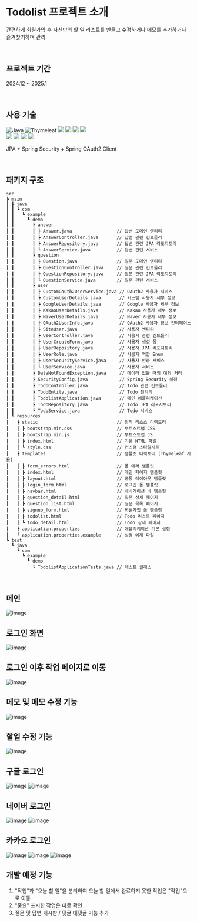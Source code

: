 # Todolist 프로젝트 소개

간편하게 회원가입 후 자신만의 할 일 리스트를 만들고 수정하거나 메모를 추가하거나 즐겨찾기하며 관리

<br>


## 프로젝트 기간
2024.12 ~ 2025.1

<br>

## 사용 기술
  ![Java](https://img.shields.io/badge/java-%23ED8B00.svg?style=for-the-badge&logo=openjdk&logoColor=white) ![Thymeleaf](https://img.shields.io/badge/Thymeleaf-%23005C0F.svg?style=for-the-badge&logo=Thymeleaf&logoColor=white)    <img src="https://img.shields.io/badge/springboot-6DB33F?style=for-the-badge&logo=springboot&logoColor=white">  <img src="https://img.shields.io/badge/bootstrap-7952B3?style=for-the-badge&logo=bootstrap&logoColor=white">  <img src="https://img.shields.io/badge/html5-E34F26?style=for-the-badge&logo=html5&logoColor=white">   <img src="https://img.shields.io/badge/css-1572B6?style=for-the-badge&logo=css3&logoColor=white">  <br> <img src="https://img.shields.io/badge/git-F05032?style=for-the-badge&logo=git&logoColor=white">  <img src="https://img.shields.io/badge/gradle-02303A?style=for-the-badge&logo=gradle&logoColor=white">  <img src="https://img.shields.io/badge/javascript-F7DF1E?style=for-the-badge&logo=javascript&logoColor=black">   <img src="https://img.shields.io/badge/oracle-F80000?style=for-the-badge&logo=oracle&logoColor=white"> 

  JPA + Spring Security  + Spring OAuth2 Client

<br>

## 패키지 구조
```
src
┣ main
┃ ┣ java
┃ ┃ ┗ com
┃ ┃   ┗ example
┃ ┃     ┗ demo
┃ ┃       ┣ answer
┃ ┃       ┃ ┣ Answer.java                 // 답변 도메인 엔티티
┃ ┃       ┃ ┣ AnswerController.java       // 답변 관련 컨트롤러
┃ ┃       ┃ ┣ AnswerRepository.java       // 답변 관련 JPA 리포지토리
┃ ┃       ┃ ┗ AnswerService.java          // 답변 관련 서비스
┃ ┃       ┣ question
┃ ┃       ┃ ┣ Question.java               // 질문 도메인 엔티티
┃ ┃       ┃ ┣ QuestionController.java     // 질문 관련 컨트롤러
┃ ┃       ┃ ┣ QuestionRepository.java     // 질문 관련 JPA 리포지토리
┃ ┃       ┃ ┗ QuestionService.java        // 질문 관련 서비스
┃ ┃       ┣ user
┃ ┃       ┃ ┣ CustomOauth2UserService.java // OAuth2 사용자 서비스
┃ ┃       ┃ ┣ CustomUserDetails.java       // 커스텀 사용자 세부 정보
┃ ┃       ┃ ┣ GoogleUserDetails.java       // Google 사용자 세부 정보
┃ ┃       ┃ ┣ KakaoUserDetails.java        // Kakao 사용자 세부 정보
┃ ┃       ┃ ┣ NaverUserDetails.java        // Naver 사용자 세부 정보
┃ ┃       ┃ ┣ OAuth2UserInfo.java          // OAuth2 사용자 정보 인터페이스
┃ ┃       ┃ ┣ SiteUser.java                // 사용자 엔티티
┃ ┃       ┃ ┣ UserController.java          // 사용자 관련 컨트롤러
┃ ┃       ┃ ┣ UserCreateForm.java          // 사용자 생성 폼
┃ ┃       ┃ ┣ UserRepository.java          // 사용자 JPA 리포지토리
┃ ┃       ┃ ┣ UserRole.java                // 사용자 역할 Enum
┃ ┃       ┃ ┣ UserSecurityService.java     // 사용자 인증 서비스
┃ ┃       ┃ ┗ UserService.java             // 사용자 서비스
┃ ┃       ┣ DataNotFoundException.java     // 데이터 없을 때의 예외 처리
┃ ┃       ┣ SecurityConfig.java            // Spring Security 설정
┃ ┃       ┣ TodoController.java            // Todo 관련 컨트롤러
┃ ┃       ┣ TodoEntity.java                // Todo 엔티티
┃ ┃       ┣ TodolistApplication.java       // 메인 애플리케이션
┃ ┃       ┣ TodoRepository.java            // Todo JPA 리포지토리
┃ ┃       ┗ TodoService.java               // Todo 서비스
┃ ┗ resources
┃   ┣ static                              // 정적 리소스 디렉토리
┃   ┃ ┣ bootstrap.min.css                 // 부트스트랩 CSS
┃   ┃ ┣ bootstrap.min.js                  // 부트스트랩 JS
┃   ┃ ┣ index.html                        // 기본 HTML 파일
┃   ┃ ┗ style.css                         // 커스텀 스타일시트
┃   ┣ templates                           // 템플릿 디렉토리 (Thymeleaf 사용)
┃   ┃ ┣ form_errors.html                  // 폼 에러 템플릿
┃   ┃ ┣ index.html                        // 메인 페이지 템플릿
┃   ┃ ┣ layout.html                       // 공통 레이아웃 템플릿
┃   ┃ ┣ login_form.html                   // 로그인 폼 템플릿
┃   ┃ ┣ navbar.html                       // 네비게이션 바 템플릿
┃   ┃ ┣ question_detail.html              // 질문 상세 페이지
┃   ┃ ┣ question_list.html                // 질문 목록 페이지
┃   ┃ ┣ signup_form.html                  // 회원가입 폼 템플릿
┃   ┃ ┣ todolist.html                     // Todo 리스트 페이지
┃   ┃ ┗ todo_detail.html                  // Todo 상세 페이지
┃   ┣ application.properties              // 애플리케이션 기본 설정
┃   ┗ application.properties.example      // 설정 예제 파일
┗ test
  ┗ java
    ┗ com
      ┗ example
        ┗ demo
          ┗ TodolistApplicationTests.java // 테스트 클래스

```

<br>

## 메인
![image](https://github.com/user-attachments/assets/ef47c242-260b-4032-9004-97d1c3fdd28d)

## 로그인 화면
![image](https://github.com/user-attachments/assets/90cbe75b-70f0-4016-9ca6-69db62858557)

## 로그인 이후 작업 페이지로 이동
![image](https://github.com/user-attachments/assets/6c284cd2-fa39-433d-a6f7-bb87c43866e0)

## 메모 및 메모 수정 기능
![image](https://github.com/user-attachments/assets/37c715de-a472-4bbe-83d2-fb9c4e5ebc6b)

## 할일 수정 기능
![image](https://github.com/user-attachments/assets/565362e8-8fcc-4ee2-ae87-b5b773479708)

## 구글 로그인
![image](https://github.com/user-attachments/assets/faa01979-5797-4efc-acbf-f025e470db85)
![image](https://github.com/user-attachments/assets/4a346497-204b-4997-a10f-6ea58ff1455a)

## 네이버 로그인
![image](https://github.com/user-attachments/assets/c8c26814-5e6b-4a39-876e-7460391c2c28)
![image](https://github.com/user-attachments/assets/4a733098-6493-4d1c-9477-235c5a19fb9b)

## 카카오 로그인
![image](https://github.com/user-attachments/assets/9062f4c8-efff-436a-9521-640d98bdd8c0)
![image](https://github.com/user-attachments/assets/cf779ee3-08ac-4ed0-8230-8667092558e7)
![image](https://github.com/user-attachments/assets/b3d67564-71e3-4a11-86ed-cd7e79381018)


## 개발 예정 기능
1. "작업"과 "오늘 할 일"을 분리하여 오늘 할 일에서 완료하지 못한 작업은 "작업"으로 이동
2. "중요" 표시한 작업은 따로 확인
3. 질문 및 답변 게시판 / 댓글 대댓글 기능 추가



